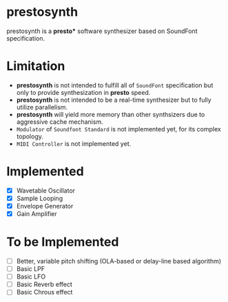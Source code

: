 # prestosynth
prestosynth is a **presto\*** software synthesizer based on SoundFont specification.
# Limitation
* **prestosynth** is not intended to fulfill all of `SoundFont` specification but only to provide synthesization in **presto** speed.
* **prestosynth** is not intended to be a real-time synthesizer but to fully utilize parallelism.
* **prestosynth** will yield more memory than other synthsizers due to aggressive cache mechanism.
* `Modulator` of `Soundfont Standard` is not implemented yet, for its complex topology.
* `MIDI Controller` is not implemented yet.
# Implemented
- [x] Wavetable Oscillator
- [x] Sample Looping
- [x] Envelope Generator
- [x] Gain Amplifier
# To be Implemented
- [ ] Better, variable pitch shifting (OLA-based or delay-line based algorithm)
- [ ] Basic LPF
- [ ] Basic LFO
- [ ] Basic Reverb effect
- [ ] Basic Chrous effect
